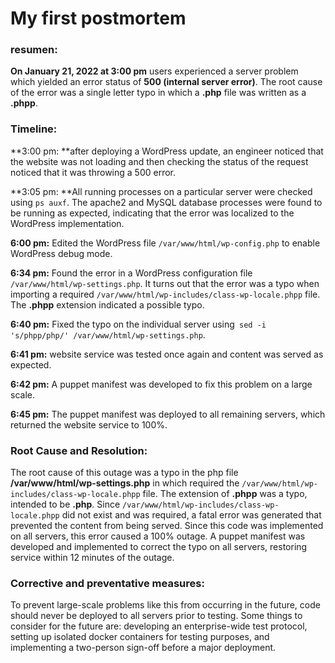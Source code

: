 # My first postmortem

### resumen:

**On January 21, 2022 at 3:00 pm** users experienced a server problem which yielded an error status of **500 (internal server error)**. The root cause of the error was a single letter typo in which a **.php** file was written as a **.phpp**.

### Timeline:

**3:00 pm: **after deploying a WordPress update, an engineer noticed that the website was not loading and then checking the status of the request noticed that it was throwing a 500 error.

**3:05 pm: **All running processes on a particular server were checked using `ps auxf`. The apache2 and MySQL database processes were found to be running as expected, indicating that the error was localized to the WordPress implementation.

**6:00 pm:** Edited the WordPress file `/var/www/html/wp-config.php` to enable WordPress debug mode.

**6:34 pm:** Found the error in a WordPress configuration file `/var/www/html/wp-settings.php`. It turns out that the error was a typo when importing a required `/var/www/html/wp-includes/class-wp-locale.phpp` file. The **.phpp** extension indicated a possible typo.

**6:40 pm:** Fixed the typo on the individual server using` sed -i 's/phpp/php/' /var/www/html/wp-settings.php`.

**6:41 pm:** website service was tested once again and content was served as expected.

**6:42 pm:** A puppet manifest was developed to fix this problem on a large scale.

**6:45 pm:** The puppet manifest was deployed to all remaining servers, which returned the website service to 100%.

### Root Cause and Resolution:

The root cause of this outage was a typo in the php file **/var/www/html/wp-settings.php** in which required the `/var/www/html/wp-includes/class-wp-locale.phpp` file. The extension of **.phpp** was a typo, intended to be **.php**. Since `/var/www/html/wp-includes/class-wp-locale.phpp` did not exist and was required, a fatal error was generated that prevented the content from being served. Since this code was implemented on all servers, this error caused a 100% outage. A puppet manifest was developed and implemented to correct the typo on all servers, restoring service within 12 minutes of the outage.

### Corrective and preventative measures:

To prevent large-scale problems like this from occurring in the future, code should never be deployed to all servers prior to testing. Some things to consider for the future are: developing an enterprise-wide test protocol, setting up isolated docker containers for testing purposes, and implementing a two-person sign-off before a major deployment.
